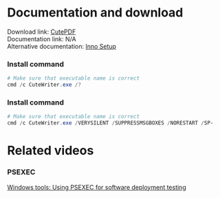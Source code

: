 # Documentation and download
Download link: [CutePDF](https://www.cutepdf.com/products/CutePDF/writer.asp) <br />
Documentation link: N/A <br />
Alternative documentation: [Inno Setup](https://jrsoftware.org/ishelp/index.php?topic=setupcmdline)

### Install command
```powershell
# Make sure that executable name is correct
cmd /c CuteWriter.exe /?
```

### Install command
```powershell
# Make sure that executable name is correct
cmd /c CuteWriter.exe /VERYSILENT /SUPPRESSMSGBOXES /NORESTART /SP-
```

# Related videos <br />
###  PSEXEC
[Windows tools: Using PSEXEC for software deployment testing](https://youtu.be/9ywdTna_TLc) <br />
